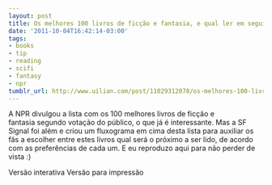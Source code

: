 ```yaml
---
layout: post
title: Os melhores 100 livros de ficção e fantasia, e qual ler em seguida
date: '2011-10-04T16:42:14-03:00'
tags:
- books
- tip
- reading
- scifi
- fantasy
- npr
tumblr_url: http://www.uilian.com/post/11029312078/os-melhores-100-livros-de-ficcao-e-fantasia-e
---
```

A NPR divulgou a lista com os 100 melhores livros de ficção e fantasia segundo votação do público, o que já é interessante.
Mas a SF Signal foi além e criou um fluxograma em cima desta lista para auxiliar os fãs a escolher entre estes livros qual será o próximo a ser lido, de acordo com as preferências de cada um.
E eu reproduzo aqui para não perder de vista :)

Versão interativa
Versão para impressão
